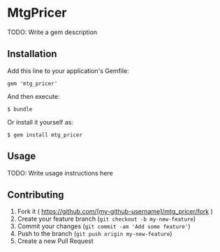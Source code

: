 # MtgPricer

TODO: Write a gem description

## Installation

Add this line to your application's Gemfile:

    gem 'mtg_pricer'

And then execute:

    $ bundle

Or install it yourself as:

    $ gem install mtg_pricer

## Usage

TODO: Write usage instructions here

## Contributing

1. Fork it ( https://github.com/[my-github-username]/mtg_pricer/fork )
2. Create your feature branch (`git checkout -b my-new-feature`)
3. Commit your changes (`git commit -am 'Add some feature'`)
4. Push to the branch (`git push origin my-new-feature`)
5. Create a new Pull Request
